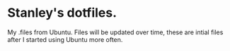 Stanley's dotfiles.
========

My .files from Ubuntu. Files will be updated over time, these are intial files after I started using Ubuntu more often.